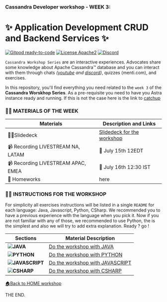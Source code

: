 ### Cassandra Developer workshop - WEEK 3:


# ✨ Application Development  CRUD and Backend Services ✨

[![Gitpod ready-to-code](https://img.shields.io/badge/Gitpod-ready--to--code-blue?logo=gitpod)](https://gitpod.io/#https://github.com/DataStax-Academy/microservices-java-workshop-online) 
[![License Apache2](https://img.shields.io/hexpm/l/plug.svg)](http://www.apache.org/licenses/LICENSE-2.0)
[![Discord](https://img.shields.io/discord/685554030159593522)](https://discord.com/widget?id=685554030159593522&theme=dark)

`Cassandra Workshop Series` are an interactive experiences. Advocates share some knowledge about  Apache Cassandra™ database and you can interact with them through chats *([youtube](https://www.youtube.com/channel/UCAIQY251avaMv7bBv5PCo-A) and [discord](https://discord.com/widget?id=685554030159593522&theme=dark))*, quizzes (menti.com), and  exercises. 

In this repository, you'll find everything you need related to the `week 3` of the **Cassandra Worskhop Series**. As a pre-requisite you need to have you Astra instance ready and running. If this is not the case here is the link to [catchup](https://github.com/DataStax-Academy/cassandra-workshop-series/tree/master/week1%20-%20Getting%20Started%20with%20Cassandra#1-create-your-astra-instance)

### 👨‍🏫 MATERIALS OF THE WEEK

| Materials  | Description and Links
|---|---|
| 👨‍🏫Slidedeck | [Slidedeck for the workshop](4-materials/presentation.pdf) |
| 📹 Recording LIVESTREAM NA, LATAM |  📅 July 15th 12EDT |
| 📹 Recording LIVESTREAM APAC, EMEA | 📅 July 16th 12:30 IST |
| 📗 Homeworks  | here |

### 👨‍🏫 INSTRUCTIONS FOR THE WORKSHOP

For simplicity all exercises instructions will be listed in a single `README` for each language: Java, Javascript, Python, CSharp. We recommended you to have a previous experience with the language when you pick it. Now if you are not familiar with any of those, we recommended to use Python, the is the simplest and also we will try to add extra explanation. Ready ? go !

| Sections  | Material Description
|---|---|
| **![JAVA](https://raw.githubusercontent.com/DataStax-Academy/cassandra-workshop-series/master/materials/images/logo-java.png)** | [Do the workshop with JAVA](./README_JAVA.MD) |
| **![PYTHON](https://raw.githubusercontent.com/DataStax-Academy/cassandra-workshop-series/master/materials/images/logo-python.png)** | [Do the workshop with PYTHON](./README_PYTHON.MD) |
| **![JAVASCRIPT](https://raw.githubusercontent.com/DataStax-Academy/cassandra-workshop-series/master/materials/images/logo-javascript.png)** | [Do the workshop with JAVASCRIPT](./README_JAVASCRIPT.MD) |
| **![CSHARP](https://raw.githubusercontent.com/DataStax-Academy/cassandra-workshop-series/master/materials/images/logo-csharp.png)** | [Do the workshop with CSHARP](./README_CSHARP.MD) |


[🏠Back to HOME workshop](https://github.com/DataStax-Academy/cassandra-workshop-series)

THE END.


